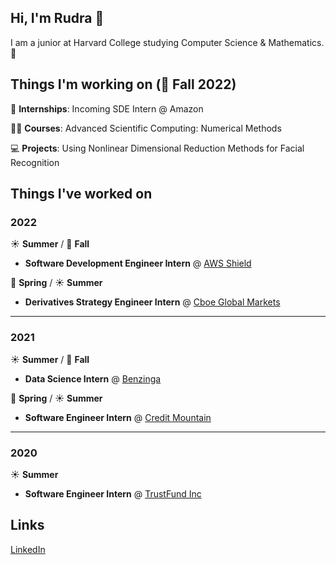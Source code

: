 ## Hi, I'm Rudra 👋

I am a junior at Harvard College studying Computer Science & Mathematics. 🏫


## Things I'm working on (🍂 Fall 2022)

💼 **Internships**: Incoming SDE Intern @ Amazon

👨‍💻 **Courses**: Advanced Scientific Computing: Numerical Methods

💻 **Projects**: Using Nonlinear Dimensional Reduction Methods for Facial Recognition


## Things I've worked on

### 2022

☀️ **Summer** / 🍂 **Fall** 
- **Software Development Engineer Intern** @ [AWS Shield](https://aws.amazon.com/shield/)

🌱 **Spring** / ☀️ **Summer**
- **Derivatives Strategy Engineer Intern** @ [Cboe Global Markets](https://www.cboe.com/)

---

### 2021

☀️ **Summer** / 🍂 **Fall** 
- **Data Science Intern** @ [Benzinga](https://www.benzinga.com/)

🌱 **Spring** / ☀️ **Summer**
- **Software Engineer Intern** @ [Credit Mountain](https://www.crunchbase.com/organization/credit-mountain)

---

### 2020

☀️ **Summer** 
- **Software Engineer Intern** @ [TrustFund Inc](https://www.crunchbase.com/organization/trustfund-inc)



## Links

[LinkedIn](https://www.linkedin.com/in/rudra-barua/)
